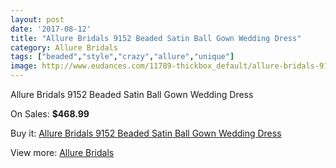 ```yaml
---
layout: post
date: '2017-08-12'
title: "Allure Bridals 9152 Beaded Satin Ball Gown Wedding Dress"
category: Allure Bridals
tags: ["beaded","style","crazy","allure","unique"]
image: http://www.eudances.com/11789-thickbox_default/allure-bridals-9152-beaded-satin-ball-gown-wedding-dress.jpg
---
```

Allure Bridals 9152 Beaded Satin Ball Gown Wedding Dress

On Sales: **$468.99**
<a href="https://www.eudances.com/en/allure-bridals/3710-allure-bridals-9152-beaded-satin-ball-gown-wedding-dress.html"><amp-img layout="responsive" width="600" height="600" src="//www.eudances.com/11789-thickbox_default/allure-bridals-9152-beaded-satin-ball-gown-wedding-dress.jpg" alt="Allure Bridals 9152 Beaded Satin Ball Gown Wedding Dress 0" /></a>
<a href="https://www.eudances.com/en/allure-bridals/3710-allure-bridals-9152-beaded-satin-ball-gown-wedding-dress.html"><amp-img layout="responsive" width="600" height="600" src="//www.eudances.com/11794-thickbox_default/allure-bridals-9152-beaded-satin-ball-gown-wedding-dress.jpg" alt="Allure Bridals 9152 Beaded Satin Ball Gown Wedding Dress 1" /></a>
<a href="https://www.eudances.com/en/allure-bridals/3710-allure-bridals-9152-beaded-satin-ball-gown-wedding-dress.html"><amp-img layout="responsive" width="600" height="600" src="//www.eudances.com/11793-thickbox_default/allure-bridals-9152-beaded-satin-ball-gown-wedding-dress.jpg" alt="Allure Bridals 9152 Beaded Satin Ball Gown Wedding Dress 2" /></a>
<a href="https://www.eudances.com/en/allure-bridals/3710-allure-bridals-9152-beaded-satin-ball-gown-wedding-dress.html"><amp-img layout="responsive" width="600" height="600" src="//www.eudances.com/11792-thickbox_default/allure-bridals-9152-beaded-satin-ball-gown-wedding-dress.jpg" alt="Allure Bridals 9152 Beaded Satin Ball Gown Wedding Dress 3" /></a>
<a href="https://www.eudances.com/en/allure-bridals/3710-allure-bridals-9152-beaded-satin-ball-gown-wedding-dress.html"><amp-img layout="responsive" width="600" height="600" src="//www.eudances.com/11791-thickbox_default/allure-bridals-9152-beaded-satin-ball-gown-wedding-dress.jpg" alt="Allure Bridals 9152 Beaded Satin Ball Gown Wedding Dress 4" /></a>
<a href="https://www.eudances.com/en/allure-bridals/3710-allure-bridals-9152-beaded-satin-ball-gown-wedding-dress.html"><amp-img layout="responsive" width="600" height="600" src="//www.eudances.com/11790-thickbox_default/allure-bridals-9152-beaded-satin-ball-gown-wedding-dress.jpg" alt="Allure Bridals 9152 Beaded Satin Ball Gown Wedding Dress 5" /></a>

Buy it: [Allure Bridals 9152 Beaded Satin Ball Gown Wedding Dress](https://www.eudances.com/en/allure-bridals/3710-allure-bridals-9152-beaded-satin-ball-gown-wedding-dress.html "Allure Bridals 9152 Beaded Satin Ball Gown Wedding Dress")

View more: [Allure Bridals](https://www.eudances.com/en/2-allure-bridals "Allure Bridals")